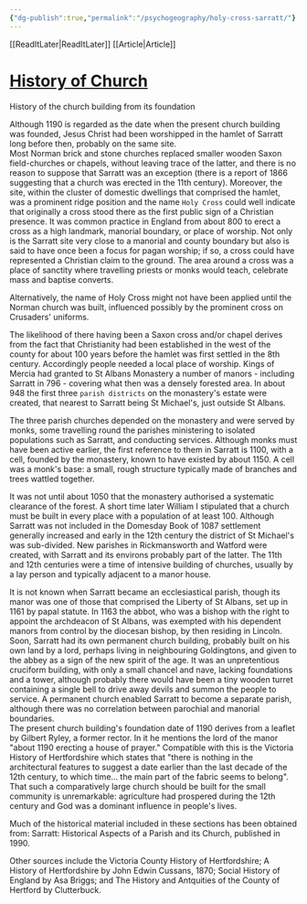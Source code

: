 ```yaml
---
{"dg-publish":true,"permalink":"/psychogeography/holy-cross-sarratt/"}
---
```


[[ReadItLater\|ReadItLater]] [[Article\|Article]]


# [History of Church](https://www.hcsp.net/Groups/292564/History_of_Church.aspx)

History of the church building from its foundation  
  
Although 1190 is regarded as the date when the present church building was founded, Jesus Christ had been worshipped in the hamlet of Sarratt long before then, probably on the same site.   
Most Norman brick and stone churches replaced smaller wooden Saxon field-churches or chapels, without leaving trace of the latter, and there is no reason to suppose that Sarratt was an exception (there is a report of 1866 suggesting that a church was erected in the 11th century). Moreover, the site, within the cluster of domestic dwellings that comprised the hamlet, was a prominent ridge position and the name `Holy Cross` could well indicate that originally a cross stood there as the first public sign of a Christian presence. It was common practice in England from about 800 to erect a cross as a high landmark, manorial boundary, or place of worship. Not only is the Sarratt site very close to a manorial and county boundary but also is said to have once been a focus for pagan worship; if so, a cross could have represented a Christian claim to the ground. The area around a cross was a place of sanctity where travelling priests or monks would teach, celebrate mass and baptise converts.

Alternatively, the name of Holy Cross might not have been applied until the Norman church was built, influenced possibly by the prominent cross on Crusaders' uniforms.

The likelihood of there having been a Saxon cross and/or chapel derives from the fact that Christianity had been established in the west of the county for about 100 years before the hamlet was first settled in the 8th century. Accordingly people needed a local place of worship. Kings of Mercia had granted to St Albans Monastery a number of manors - including Sarratt in 796 - covering what then was a densely forested area. In about 948 the first three `parish districts` on the monastery's estate were created, that nearest to Sarratt being St Michael's, just outside St Albans.

The three parish churches depended on the monastery and were served by monks, some travelling round the parishes ministering to isolated populations such as Sarratt, and conducting services. Although monks must have been active earlier, the first reference to them in Sarratt is 1100, with a cell, founded by the monastery, known to have existed by about 1150. A cell was a monk's base: a small, rough structure typically made of branches and trees wattled together.

It was not until about 1050 that the monastery authorised a systematic clearance of the forest. A short time later William I stipulated that a church must be built in every place with a population of at least 100. Although Sarratt was not included in the Domesday Book of 1087 settlement generally increased and early in the 12th century the district of St Michael's was sub-divided. New parishes in Rickmansworth and Watford were created, with Sarratt and its environs probably part of the latter. The 11th and 12th centuries were a time of intensive building of churches, usually by a lay person and typically adjacent to a manor house. 

It is not known when Sarratt became an ecclesiastical parish, though its manor was one of those that comprised the Liberty of St Albans, set up in 1161 by papal statute. In 1163 the abbot, who was a bishop with the right to appoint the archdeacon of St Albans, was exempted with his dependent manors from control by the diocesan bishop, by then residing in Lincoln.   
Soon, Sarratt had its own permanent church building, probably built on his own land by a lord, perhaps living in neighbouring Goldingtons, and given to the abbey as a sign of the new spirit of the age. It was an unpretentious cruciform building, with only a small chancel and nave, lacking foundations and a tower, although probably there would have been a tiny wooden turret containing a single bell to drive away devils and summon the people to service. A permanent church enabled Sarratt to become a separate parish, although there was no correlation between parochial and manorial boundaries.  
The present church building's foundation date of 1190 derives from a leaflet by Gilbert Ryley, a former rector. In it he mentions the lord of the manor "about 1190 erecting a house of prayer." Compatible with this is the Victoria History of Hertfordshire which states that "there is nothing in the architectural features to suggest a date earlier than the last decade of the 12th century, to which time... the main part of the fabric seems to belong". That such a comparatively large church should be built for the small community is unremarkable: agriculture had prospered during the 12th century and God was a dominant influence in people's lives.

Much of the historical material included in these sections has been obtained from: Sarratt: Historical Aspects of a Parish and its Church, published in 1990.   
  
Other sources include the Victoria County History of Hertfordshire; A History of Hertfordshire by John Edwin Cussans, 1870; Social History of England by Asa Briggs; and The History and Antquities of the County of Hertford by Clutterbuck.
